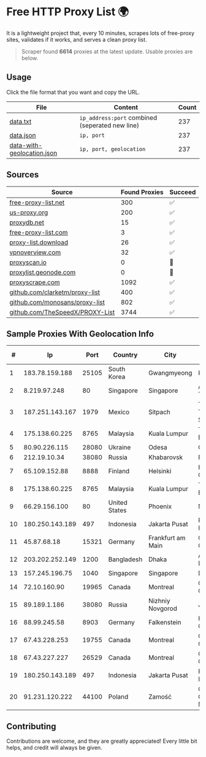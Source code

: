 
# Free HTTP Proxy List 🌍

It is a lightweight project that, every 10 minutes, scrapes lots of free-proxy sites, validates if it works, and serves a clean proxy list.


> Scraper found **6614** proxies at the latest update. Usable proxies are below.

## Usage

Click the file format that you want and copy the URL.


|File|Content|Count|
|----|-------|-----|
|[data.txt](https://raw.githubusercontent.com/themiralay/Proxy-List-World/master/data.txt)|`ip_address:port` combined (seperated new line)|237|
|[data.json](https://raw.githubusercontent.com/themiralay/Proxy-List-World/master/data.json)|`ip, port`|237|
|[data-with-geolocation.json](https://raw.githubusercontent.com/themiralay/Proxy-List-World/master/data-with-geolocation.json)|`ip, port, geolocation`|237|

## Sources

|Source|Found Proxies|Succeed|
|------|-------------|-------|
|[free-proxy-list.net](https://free-proxy-list.net)|300|✅|
|[us-proxy.org](https://www.us-proxy.org)|200|✅|
|[proxydb.net](http://proxydb.net)|15|✅|
|[free-proxy-list.com](https://free-proxy-list.com/?page=&port=&type%5B%5D=http&type%5B%5D=https&up_time=0&search=Search)|3|✅|
|[proxy-list.download](https://www.proxy-list.download/HTTP)|26|✅|
|[vpnoverview.com](https://vpnoverview.com/privacy/anonymous-browsing/free-proxy-servers)|32|✅|
|[proxyscan.io](https://www.proxyscan.io)|0|🚫|
|[proxylist.geonode.com](https://proxylist.geonode.com/api/proxy-list?limit=300&page=1&sort_by=lastChecked&sort_type=desc&protocols=http,https)|0|🚫|
|[proxyscrape.com](https://api.proxyscrape.com/v2/?request=displayproxies&protocol=http&timeout=10000&country=all&ssl=all&anonymity=all)|1092|✅|
|[github.com/clarketm/proxy-list](https://raw.githubusercontent.com/clarketm/proxy-list/master/proxy-list-raw.txt)|400|✅|
|[github.com/monosans/proxy-list](https://raw.githubusercontent.com/monosans/proxy-list/main/proxies/http.txt)|802|✅|
|[github.com/TheSpeedX/PROXY-List](https://raw.githubusercontent.com/TheSpeedX/PROXY-List/master/http.txt)|3744|✅|


## Sample Proxies With Geolocation Info

|#|Ip|Port|Country|City|Internet Service Provider|
|-|--|----|-------|----|-------------------------|
|1|183.78.159.188|25105|South Korea|Gwangmyeong|Korea Telecom|
|2|8.219.97.248|80|Singapore|Singapore|Alibaba (US) Technology Co., Ltd.|
|3|187.251.143.167|1979|Mexico|Sitpach|Total Play Telecomunicaciones SA De CV|
|4|175.138.60.225|8765|Malaysia|Kuala Lumpur|Telekom Malaysia Berhad|
|5|80.90.226.115|28080|Ukraine|Odesa|ONE TELECOM ltd|
|6|212.19.10.34|38080|Russia|Khabarovsk|Redcom LIR|
|7|65.109.152.88|8888|Finland|Helsinki|Hetzner Online GmbH|
|8|175.138.60.225|8765|Malaysia|Kuala Lumpur|Telekom Malaysia Berhad|
|9|66.29.156.100|80|United States|Phoenix|Namecheap, Inc.|
|10|180.250.143.189|497|Indonesia|Jakarta Pusat|PT. Telekomunikasi Indonesia|
|11|45.87.68.18|15321|Germany|Frankfurt am Main|Cogent Communications|
|12|203.202.252.149|1200|Bangladesh|Dhaka|Aamra Networks Limited|
|13|157.245.196.75|1040|Singapore|Singapore|DigitalOcean, LLC|
|14|72.10.160.90|19965|Canada|Montreal|GloboTech Communications|
|15|89.189.1.186|38080|Russia|Nizhniy Novgorod|JSC Vimpelcom|
|16|88.99.245.58|8903|Germany|Falkenstein|Hetzner Online GmbH|
|17|67.43.228.253|19755|Canada|Montreal|GloboTech Communications|
|18|67.43.227.227|26529|Canada|Montreal|GloboTech Communications|
|19|180.250.143.189|497|Indonesia|Jakarta Pusat|PT. Telekomunikasi Indonesia|
|20|91.231.120.222|44100|Poland|Zamość|GTnet sp.j. Tomasz Gajewski Grzegorz Mazurek|



## Contributing

Contributions are welcome, and they are greatly appreciated! Every
little bit helps, and credit will always be given.

